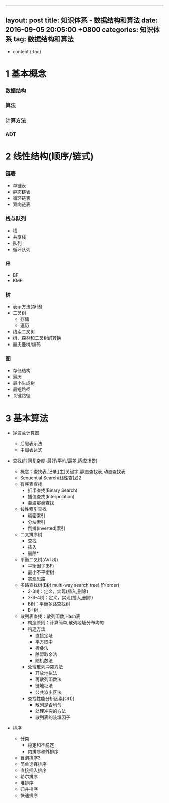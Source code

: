 
---
layout: post
title:  知识体系 - 数据结构和算法
date:   2016-09-05 20:05:00 +0800
categories: 知识体系
tag: 数据结构和算法
---

* content
{:toc}

 

# 1 基本概念

### 数据结构

### 算法

### 计算方法

### ADT

# 2 线性结构(顺序/链式)

### 链表

- 单链表
- 静态链表
- 循环链表
- 双向链表
	
### 栈与队列
- 栈
- 共享栈
- 队列
- 循环队列
	
### 串
- BF
- KMP
	
### 树
- 表示方法(存储)
- 二叉树
	- 存储
	- 遍历
- 线索二叉树
- 树、森林和二叉树的转换
- 赫夫曼树/编码
	
### 图
- 存储结构
- 遍历
- 最小生成树
- 最短路径
- 关键路径
	
# 3 基本算法

* 逆波兰计算器
	- 后缀表示法
	- 中缀表达式
	
* 查找(时间复杂度-最好/平均/最差,适应场景)
    - 概念：查找表,记录,[主]关键字,静态查找表,动态查找表
    - Sequential Search(线性查找)2
    - 有序表查找
		- 折半查找(Binary Search)
		- 插值查找(Interpolation)
		- 斐波那契查找
    - 线性索引查找
		- 稠密索引
		- 分块索引
		- 倒排(inverted)索引
    - 二叉排序树
		- 查找
		- 插入
		- 删除*
    - 平衡二叉树(AVL树)
        - 平衡因子(BF)
        - 最小不平衡树
        - 实现思路
    - 多路查找树(B树 multi-way search tree) 阶(order)
        - 2-3树：定义，实现(插入,删除)
        - 2-3-4树：定义，实现(插入,删除)
        - B树：平衡多路查找树
        - B+树：
    - 散列表查找：散列函数,Hash表
        - 构造原则：计算简单,散列地址分布均匀
        - 构造方法
			- 直接定址
			- 平方取中
			- 折叠法
			- 除留取余法
			- 随机数法
        - 处理散列冲突方法
			- 开放地执法
			- 再散列函数法
			- 链地址法
			- 公共溢出区法
        - 查找性能分析因素[O(1)]
			- 散列是否均匀
			- 处理冲突的方法
			- 散列表的装填因子
			
* 排序
	- 分类
		- 稳定和不稳定
		- 内排序和外排序
	- 冒泡排序3
	- 简单选择排序
	- 直接插入排序
	- 希尔排序
	- 堆排序
	- 归并排序
	- 快速排序
	
